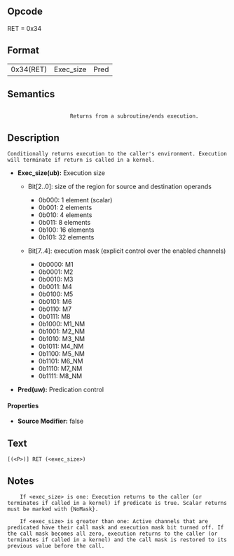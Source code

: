 <!---======================= begin_copyright_notice ============================

Copyright (C) 2020-2022 Intel Corporation

SPDX-License-Identifier: MIT

============================= end_copyright_notice ==========================-->

## Opcode

  RET = 0x34

## Format

| | | |
| --- | --- | --- |
| 0x34(RET) | Exec_size | Pred |


## Semantics


```

                    Returns from a subroutine/ends execution.
```

## Description





    Conditionally returns execution to the caller's environment. Execution will terminate if return is called in a kernel.


- **Exec_size(ub):** Execution size

  - Bit[2..0]: size of the region for source and destination operands

    - 0b000:  1 element (scalar)
    - 0b001:  2 elements
    - 0b010:  4 elements
    - 0b011:  8 elements
    - 0b100:  16 elements
    - 0b101:  32 elements
  - Bit[7..4]: execution mask (explicit control over the enabled channels)

    - 0b0000:  M1
    - 0b0001:  M2
    - 0b0010:  M3
    - 0b0011:  M4
    - 0b0100:  M5
    - 0b0101:  M6
    - 0b0110:  M7
    - 0b0111:  M8
    - 0b1000:  M1_NM
    - 0b1001:  M2_NM
    - 0b1010:  M3_NM
    - 0b1011:  M4_NM
    - 0b1100:  M5_NM
    - 0b1101:  M6_NM
    - 0b1110:  M7_NM
    - 0b1111:  M8_NM

- **Pred(uw):** Predication control


#### Properties
- **Source Modifier:** false




## Text
```
[(<P>)] RET (<exec_size>)
```

## Notes





```
    If <exec_size> is one: Execution returns to the caller (or terminates if called in a kernel) if predicate is true. Scalar returns must be marked with {NoMask}.

    If <exec_size> is greater than one: Active channels that are predicated have their call mask and execution mask bit turned off. If the call mask becomes all zero, execution returns to the caller (or terminates if called in a kernel) and the call mask is restored to its previous value before the call.
```

